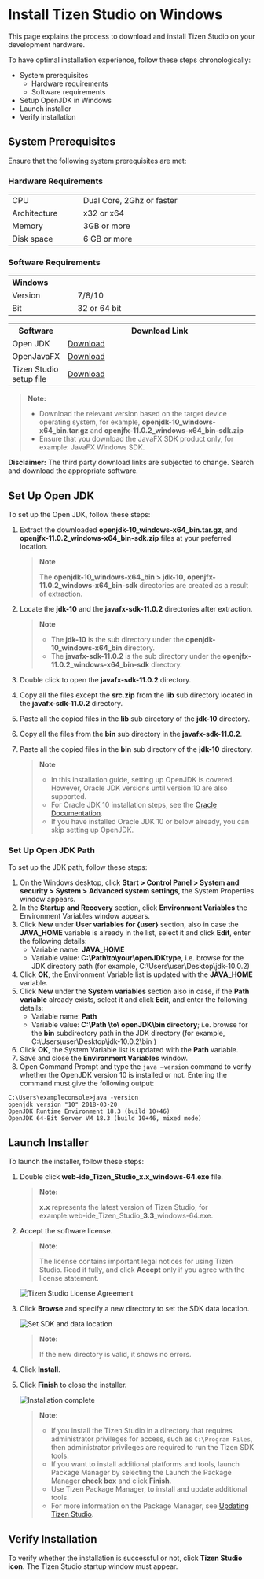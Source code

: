 # Install Tizen Studio on Windows

This page explains the process to download and install Tizen Studio on your development hardware.

To have optimal installation experience, follow these steps chronologically:

- System prerequisites
  - Hardware requirements
  - Software requirements
- Setup OpenJDK in Windows
- Launch installer
- Verify installation

<style type="text/css">
a.clickable   { width: 100%; height: 100%; }
a.clickable:hover   { background-color: ; color: #FFFFF; }
</style>

## System Prerequisites

Ensure that the following system prerequisites are met:

### Hardware Requirements
<table>
  <tr>
      <td width=150px>CPU</td>
    <td colspan="3" width=50px>Dual Core, 2Ghz or faster</td>
  </tr>
  <tr>
    <td>Architecture</td>
    <td width=520px>x32 or x64 </td>
  </tr>
  <tr>
    <td>Memory</td>
    <td colspan="3">3GB or more </td>
  </tr>
  <tr>
    <td>Disk space</td>
    <td colspan="3">6 GB or more </td>
  </tr>
</table> 

### Software Requirements
<table>
  <tr>
    <th colspan="2" align=left>Windows</th>
  </tr>
  <tr>
    <td width=150px>Version</td>
    <td width=520px>7/8/10</td>
  </tr>
  <tr>
    <td>Bit</td>
    <td>32 or 64 bit</td>
  </tr>
</table>

<table>
  <tr>
    <th>Software</th>
    <th>Download Link </th>
  </tr>
  <tr>
    <td>Open JDK</td>
    <td width=520px><a href="https://download.java.net/java/GA/jdk10/10/binaries/openjdk-10_windows-x64_bin.tar.gz" class="clickable" target="_blank">Download</a></td>
  </tr>
  <tr>
    <td>OpenJavaFX</td>
    <td><a href=http://gluonhq.com/download/javafx-11-0-2-sdk-windows/ class="clickable" target="_blank">Download</a></td>
  </tr>
  <tr>
    <td>Tizen Studio setup file</td>
    <td><a href="https://developer.tizen.org/development/tizen-studio/download#" class="clickable" target="_blank">Download</a></td>
  </tr>
</table>

> **Note:**
>
> - Download the relevant version based on the target device operating system, for example, **openjdk-10_windows-x64_bin.tar.gz** and **openjfx-11.0.2_windows-x64_bin-sdk.zip**
> - Ensure that you download the JavaFX <OS> SDK product only, for example: JavaFX Windows SDK.

**Disclaimer:** The third party download links are subjected to change. Search and download the appropriate software.

## Set Up Open JDK

 To set up the Open JDK, follow these steps: 

1. Extract the downloaded **openjdk-10_windows-x64_bin.tar.gz**, and **openjfx-11.0.2_windows-x64_bin-sdk.zip** files at your preferred location.
     >**Note**
     >
     >The **openjdk-10_windows-x64_bin > jdk-10**, **openjfx-11.0.2_windows-x64_bin-sdk** directories are created as a result of extraction. 
2. Locate the **jdk-10** and the **javafx-sdk-11.0.2** directories after extraction.
    > **Note**
    >
    > - The **jdk-10** is the sub directory under the **openjdk-10_windows-x64_bin** directory.
    >- The **javafx-sdk-11.0.2** is the sub directory under the **openjfx-11.0.2_windows-x64_bin-sdk** directory.
3. Double click to open the **javafx-sdk-11.0.2** directory.
4. Copy all the files except the **src.zip** from the **lib** sub directory located in the **javafx-sdk-11.0.2** directory.
5. Paste all the copied files in the **lib** sub directory of the  **jdk-10** directory.
6. Copy all the files from the **bin** sub directory in the **javafx-sdk-11.0.2**.
7. Paste all the copied files in the **bin** sub directory of the **jdk-10** directory.

   >**Note**
   >
   >- In this installation guide, setting up OpenJDK is covered. However, Oracle JDK versions until version 10 are also supported.
   >- For Oracle JDK 10 installation steps, see the [Oracle Documentation](https://docs.oracle.com/javase/10/install/installation-jdk-and-jre-microsoft-windows-platforms.htm#JSJIG-GUID-DAF345BA-B3E7-4CF2-B87A-B6662D691840).
   >- If you have installed Oracle JDK 10 or below already, you can skip setting up OpenJDK. 
 
### Set Up Open JDK Path 

To set up the JDK path, follow these steps:

1. On the Windows desktop, click **Start > Control Panel > System and security > System > Advanced system settings**, the System Properties window appears. 
3. In the **Startup and Recovery** section, click **Environment Variables** the Environment Variables window appears.  
4. Click **New** under **User variables for {user}** section, also in case the **JAVA_HOME** variable is already in the list, select it and click **Edit**, enter the following details: 
	- Variable name: **JAVA_HOME** 
	- Variable value: **C:\Path\to\your\openJDKtype**, i.e. browse for the JDK directory path (for example, C:\Users\user\Desktop\jdk-10.0.2) 	
5. Click **OK**, the Environment Variable list is updated with the **JAVA_HOME** variable.
6. Click **New** under the **System variables** section also in case, if the **Path variable** already exists, select it and click **Edit**, and enter the following details: 
	- Variable name: **Path** 
	- Variable value: **C:\Path \to\ openJDK\bin directory**; i.e. browse for the **bin** subdirectory path in the JDK directory  (for example, C:\Users\user\Desktop\jdk-10.0.2\bin ) 
8. Click **OK**, the System Variable list is updated with the **Path** variable.
9. Save and close the **Environment Variables** window.
10. Open Command Prompt and type the `java –version` command to verify whether the OpenJDK version 10 is installed or not. Entering the command must give the following output: 

   ```windows console
   C:\Users\exampleconsole>java -version
   openjdk version "10" 2018-03-20
   OpenJDK Runtime Environment 18.3 (build 10+46)
   OpenJDK 64-Bit Server VM 18.3 (build 10+46, mixed mode)
   ```

## Launch Installer
 
To launch the installer, follow these steps:

1. Double click **web-ide_Tizen_Studio_x.x_windows-64.exe** file.
	>**Note:** 
	>
	>**x.x** represents the latest version of Tizen Studio, for example:web-ide_Tizen_Studio_**3.3**_windows-64.exe.

2. Accept the software license.

   >**Note:**
   >
   >The license contains important legal notices for using Tizen Studio. Read it fully, and click **Accept** only if you agree with the license statement.

   ![Tizen Studio License Agreement](./media/install_sdk_license.png)

3. Click **Browse** and specify a new directory to set the SDK data location. 

   ![Set SDK and data location](./media/install_sdk_directory.png)
  
   >**Note:** 
   > 
   >If the new directory is valid, it shows no errors.

4. Click **Install**.
5. Click **Finish** to close the installer.

   ![Installation complete](./media/migration_finish_instal.png)

   >**Note:**
   >
   > - If you install the Tizen Studio in a directory that requires administrator privileges for access, such as `C:\Program Files`, then administrator privileges are required to run the Tizen SDK tools.
   > - If you want to install additional platforms and tools, launch Package Manager by selecting the Launch the Package Manager **check box** and click **Finish**.
   > - Use Tizen Package Manager, to install and update additional tools. 
   > - For more information on the Package Manager, see [Updating Tizen Studio](./update-sdk.md).

## Verify Installation   

   To verify whether the installation is successful or not, click **Tizen Studio icon**. The Tizen Studio startup window must appear.